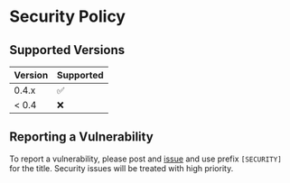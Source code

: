 # Security Policy

## Supported Versions

| Version | Supported          |
| ------- | ------------------ |
| 0.4.x   | :white_check_mark: |
| < 0.4   | :x:                |

## Reporting a Vulnerability

To report a vulnerability, please post and [issue](https://github.com/bcdev/zappend/issues)
and use prefix `[SECURITY]` for the title. Security issues will be treated with high priority.

